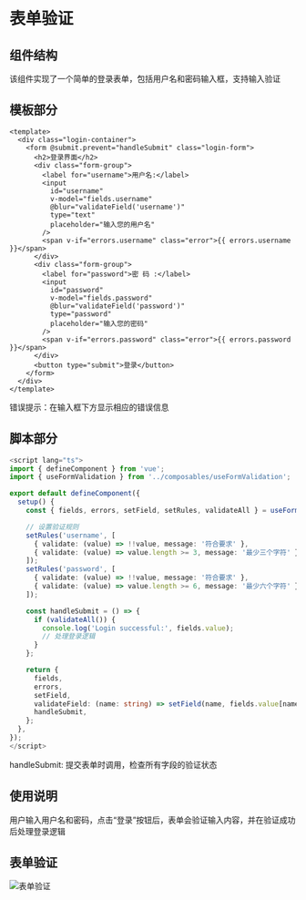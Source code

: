 # 表单验证

## 组件结构

该组件实现了一个简单的登录表单，包括用户名和密码输入框，支持输入验证

## 模板部分

```Vue
<template>
  <div class="login-container">
    <form @submit.prevent="handleSubmit" class="login-form">
      <h2>登录界面</h2>
      <div class="form-group">
        <label for="username">用户名:</label>
        <input
          id="username"
          v-model="fields.username"
          @blur="validateField('username')"
          type="text"
          placeholder="输入您的用户名"
        />
        <span v-if="errors.username" class="error">{{ errors.username }}</span>
      </div>
      <div class="form-group">
        <label for="password">密 码 :</label>
        <input
          id="password"
          v-model="fields.password"
          @blur="validateField('password')"
          type="password"
          placeholder="输入您的密码"
        />
        <span v-if="errors.password" class="error">{{ errors.password }}</span>
      </div>
      <button type="submit">登录</button>
    </form>
  </div>
</template>

```

错误提示：在输入框下方显示相应的错误信息

## 脚本部分

```TypeScript
<script lang="ts">
import { defineComponent } from 'vue';
import { useFormValidation } from '../composables/useFormValidation';

export default defineComponent({
  setup() {
    const { fields, errors, setField, setRules, validateAll } = useFormValidation();

    // 设置验证规则
    setRules('username', [
      { validate: (value) => !!value, message: '符合要求' },
      { validate: (value) => value.length >= 3, message: '最少三个字符' },
    ]);
    setRules('password', [
      { validate: (value) => !!value, message: '符合要求' },
      { validate: (value) => value.length >= 6, message: '最少六个字符' },
    ]);

    const handleSubmit = () => {
      if (validateAll()) {
        console.log('Login successful:', fields.value);
        // 处理登录逻辑
      }
    };

    return {
      fields,
      errors,
      setField,
      validateField: (name: string) => setField(name, fields.value[name]),
      handleSubmit,
    };
  },
});
</script>

```

handleSubmit: 提交表单时调用，检查所有字段的验证状态

## 使用说明

用户输入用户名和密码，点击“登录”按钮后，表单会验证输入内容，并在验证成功后处理登录逻辑

## 表单验证

![表单验证](https://my-bucket-wyj.oss-cn-shanghai.aliyuncs.com/images/%E8%A1%A8%E5%8D%95%E9%AA%8C%E8%AF%81.png "表单验证")
